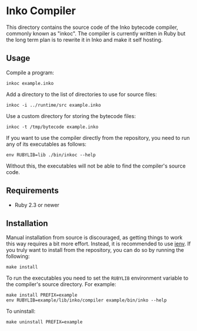 # Inko Compiler

This directory contains the source code of the Inko bytecode compiler, commonly
known as "inkoc". The compiler is currently written in Ruby but the long term
plan is to rewrite it in Inko and make it self hosting.

## Usage

Compile a program:

    inkoc example.inko

Add a directory to the list of directories to use for source files:

    inkoc -i ../runtime/src example.inko

Use a custom directory for storing the bytecode files:

    inkoc -t /tmp/bytecode example.inko

If you want to use the compiler directly from the repository, you need to run
any of its executables as follows:

    env RUBYLIB=lib ./bin/inkoc --help

Without this, the executables will not be able to find the compiler's source
code.

## Requirements

* Ruby 2.3 or newer

## Installation

Manual installation from source is discouraged, as getting things to work this
way requires a bit more effort. Instead, it is recommended to use
[ienv](https://gitlab.com/inko-lang/ienv). If you truly want to install from the
repository, you can do so by running the following:

    make install

To run the executables you need to set the `RUBYLIB` environment variable to the
compiler's source directory. For example:

    make install PREFIX=example
    env RUBYLIB=example/lib/inko/compiler example/bin/inko --help

To uninstall:

    make uninstall PREFIX=example
